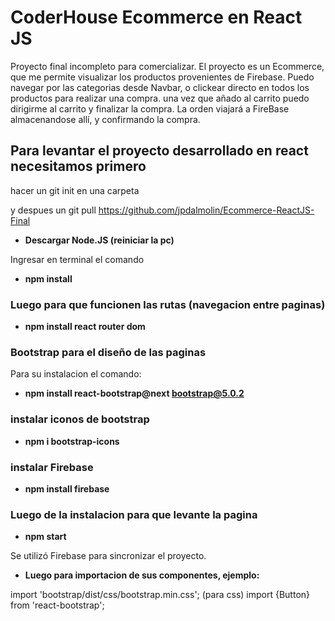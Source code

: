 # CoderHouse Ecommerce en React JS
  Proyecto final incompleto para comercializar.
  El proyecto es un Ecommerce, que me permite visualizar los productos provenientes de Firebase.
  Puedo navegar por las categorias desde Navbar, o clickear directo en todos los productos para realizar una compra.
  una vez que añado al carrito puedo dirigirme al carrito y finalizar la compra.
  La orden viajará a FireBase almacenandose allí, y confirmando la compra. 

## Para levantar el proyecto desarrollado en react necesitamos primero 

hacer un git init en una carpeta

y despues un git pull https://github.com/jpdalmolin/Ecommerce-ReactJS-Final

- **Descargar Node.JS   (reiniciar la pc)**

Ingresar en terminal el comando

- **npm install**

### Luego para que funcionen las rutas (navegacion entre paginas)

- **npm install react router dom**

### Bootstrap para el diseño de las paginas

Para su instalacion el comando:

- **npm install react-bootstrap@next bootstrap@5.0.2**

### instalar iconos de bootstrap

- **npm i bootstrap-icons**

### instalar Firebase

- **npm install firebase**

### Luego de la instalacion para que levante la pagina

- **npm start**

Se utilizó Firebase para sincronizar el proyecto.

- **Luego para importacion de sus componentes, ejemplo:**

import 'bootstrap/dist/css/bootstrap.min.css';  (para css)
import {Button} from 'react-bootstrap';
